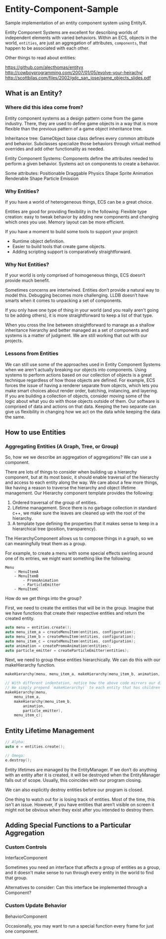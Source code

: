 Entity-Component-Sample
=======================

Sample implementation of an entity component system using EntityX.

Entity Component Systems are excellent for describing worlds of independent elements with varied behaviors. Within an ECS, objects in the world, `entities`, are just an aggregation of attributes, `components`, that happen to be associated with each other.

Other things to read about entities:

https://github.com/alecthomas/entityx
http://cowboyprogramming.com/2007/01/05/evolve-your-heirachy/
http://scottbilas.com/files/2002/gdc_san_jose/game_objects_slides.pdf


What is an Entity?
------------------

### Where did this idea come from?

Entity component systems as a design pattern come from the game industry. There, they are used to define game objects in a way that is more flexible than the previous pattern of a game object inheritance tree.

Inheritance tree:
GameObject base class defines every common attribute and behavior. Subclasses specialize those behaviors through virtual method overrides and add other functionality as needed.

Entity Component Systems:
Components define the attributes needed to perform a given behavior. Systems act on components to create a behavior.

Some attributes:
Positionable
Draggable
Physics Shape
Sprite Animation
Renderable Shape
Particle Emission

### Why Entities?

If you have a world of heterogeneous things, ECS can be a great choice.

Entities are good for providing flexibility in the following:
Flexible type creation: easy to tweak behavior by adding new components and changing which ones you use.
Memory layout can be more efficient.

If you have a moment to build some tools to support your project:
- Runtime object definition.
- Easier to build tools that create game objects.
- Adding scripting support is comparatively straightforward.

### Why Not Entities?

If your world is only comprised of homogeneous things, ECS doesn’t provide much benefit.

Sometimes concerns are intertwined. Entities don’t provide a natural way to model this.
Debugging becomes more challenging. LLDB doesn’t have smarts when it comes to unpacking a set of components.

If you only have one type of thing in your world (and you really aren't going to be adding others), it is more straightforward to keep a list of that type.

When you cross the line between straightforward to manage as a shallow inheritance hierarchy and better managed as a set of components and systems is a matter of judgment. We are still working that out with our projects.

### Lessons from Entities

We can still use some of the approaches used in Entity Component Systems when we aren't actually breaking our objects into components. Using systems to perform actions based on our collection of objects is a great technique regardless of how those objects are defined. For example, ECS forces the issue of having a renderer separate from objects, which lets you make smart choices about render order, batching, instancing, and layering. If you are building a collection of objects, consider moving some of the logic about what you do with those objects outside of them. Our software is comprised of data and actions on that data. Keeping the two separate can give us flexibility in changing how we act on the data while keeping the data the same.


How to use Entities
-------------------

### Aggregating Entities (A Graph, Tree, or Group)

So, how we we describe an aggregation of aggregations? We can use a component.

There are lots of things to consider when building up a hierarchy component, but at its most basic, it should enable traversal of the hierarchy and access to each entity along the way. We care about a few more things, like having a reason to traverse the hierarchy and object lifetime management. Our Hierarchy component template provides the following:

1) Ordered traversal of the group of entities.
2) Lifetime management. Since there is no garbage collection in standard c++, we make sure the leaves are cleaned up with the root of the hierarchy.
3) A template type defining the properties that it makes sense to keep in a hierarchical tree (position, transparency).

The HierarchyComponent allows us to compose things in a graph, so we can meaningfully treat them as a group.

For example, to create a menu with some special effects swirling around one of its entries, we might want something like the following:

```
Menu
	- MenuItemA
	- MenuItemB
		- PromoAnimation
		- ParticleEmitter
	- MenuItemC
```

How do we get things into the group?

First, we need to create the entities that will be in the group. Imagine that we have functions that create their respective entities and return the created entity.

```c++
auto menu = entities.create();
auto menu_item_a = createMenuItem(entities, configuration);
auto menu_item_b = createMenuItem(entities, configuration);
auto menu_item_c = createMenuItem(entities, configuration);
auto animation = createPromoAnimation(entities);
auto particle_emitter = createParticleEmitter(entities);
```

Next, we need to group these entities hierarchically. We can do this with our makeHierarchy function.

```c++
makeHierarchy(menu, menu_item_a, makeHierarchy(menu_item_b, animation, particle_emitter), menu_item_c);

// With different indentation, notice how the above code mirrors our diagram from above.
// We simply prepend `makeHierarchy(` to each entity that has children under it.
makeHierarchy(menu,
	menu_item_a,
	makeHierarchy(menu_item_b,
		animation,
		particle_emitter),
	menu_item_c);
```

Entity Lifetime Management
--------------------------

```c++
// Alpha:
auto e = entities.create();

// Omega:
e.destroy();
```

Entity lifetimes are managed by the EntityManager. If we don’t do anything with an entity after it is created, it will be destroyed when the EntityManager falls out of scope. Usually, this coincides with our program closing.

We can also explicitly destroy entities before our program is closed.

One thing to watch out for is losing track of entities. Most of the time, this isn't an issue. However, if you have entities that aren’t visible on screen it might not be obvious when they exist after you intended to destroy them.

Adding Special Functions to a Particular Aggregation
----------------------------------------------------

### Custom Controls

InterfaceComponent

Sometimes you need an interface that affects a group of entities as a group, and it doesn't make sense to run through every entity in the world to find that group.

Alternatives to consider:
Can this interface be implemented through a Component?

### Custom Update Behavior

BehaviorComponent

Occasionally, you may want to run a special function every frame for just one component.
